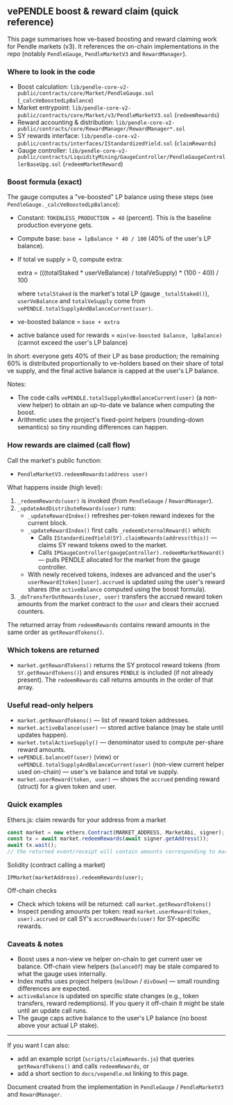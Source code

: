## vePENDLE boost & reward claim (quick reference)

This page summarises how ve-based boosting and reward claiming work for Pendle markets (v3). It references the on-chain implementations in the repo (notably `PendleGauge`, `PendleMarketV3` and `RewardManager`).

### Where to look in the code
- Boost calculation: `lib/pendle-core-v2-public/contracts/core/Market/PendleGauge.sol` (`_calcVeBoostedLpBalance`)
- Market entrypoint: `lib/pendle-core-v2-public/contracts/core/Market/v3/PendleMarketV3.sol` (`redeemRewards`)
- Reward accounting & distribution: `lib/pendle-core-v2-public/contracts/core/RewardManager/RewardManager*.sol`
- SY rewards interface: `lib/pendle-core-v2-public/contracts/interfaces/IStandardizedYield.sol` (`claimRewards`)
- Gauge controller: `lib/pendle-core-v2-public/contracts/LiquidityMining/GaugeController/PendleGaugeControllerBaseUpg.sol` (`redeemMarketReward`)

### Boost formula (exact)
The gauge computes a "ve-boosted" LP balance using these steps (see `PendleGauge._calcVeBoostedLpBalance`):

- Constant: `TOKENLESS_PRODUCTION = 40` (percent). This is the baseline production everyone gets.
- Compute base: `base = lpBalance * 40 / 100` (40% of the user's LP balance).
- If total ve supply > 0, compute extra:

  extra = (((totalStaked * userVeBalance) / totalVeSupply) * (100 - 40)) / 100

  where `totalStaked` is the market's total LP (gauge `_totalStaked()`), `userVeBalance` and `totalVeSupply` come from `vePENDLE.totalSupplyAndBalanceCurrent(user)`.

- ve-boosted balance = `base + extra`
- active balance used for rewards = `min(ve-boosted balance, lpBalance)` (cannot exceed the user's LP balance)

In short: everyone gets 40% of their LP as base production; the remaining 60% is distributed proportionally to ve-holders based on their share of total ve supply, and the final active balance is capped at the user's LP balance.

Notes:
- The code calls `vePENDLE.totalSupplyAndBalanceCurrent(user)` (a non-view helper) to obtain an up-to-date ve balance when computing the boost.
- Arithmetic uses the project's fixed-point helpers (rounding-down semantics) so tiny rounding differences can happen.

### How rewards are claimed (call flow)
Call the market's public function:

- `PendleMarketV3.redeemRewards(address user)`

What happens inside (high level):

1. `_redeemRewards(user)` is invoked (from `PendleGauge` / `RewardManager`).
2. `_updateAndDistributeRewards(user)` runs:
   - `_updateRewardIndex()` refreshes per-token reward indexes for the current block.
   - `_updateRewardIndex()` first calls `_redeemExternalReward()` which:
       - Calls `IStandardizedYield(SY).claimRewards(address(this))` — claims SY reward tokens owed to the market.
       - Calls `IPGaugeController(gaugeController).redeemMarketReward()` — pulls PENDLE allocated for the market from the gauge controller.
   - With newly received tokens, indexes are advanced and the user's `userReward[token][user].accrued` is updated using the user's reward shares (the `activeBalance` computed using the boost formula).
3. `_doTransferOutRewards(user, user)` transfers the accrued reward token amounts from the market contract to the `user` and clears their accrued counters.

The returned array from `redeemRewards` contains reward amounts in the same order as `getRewardTokens()`.

### Which tokens are returned
- `market.getRewardTokens()` returns the SY protocol reward tokens (from `SY.getRewardTokens()`) and ensures `PENDLE` is included (if not already present). The `redeemRewards` call returns amounts in the order of that array.

### Useful read-only helpers
- `market.getRewardTokens()` — list of reward token addresses.
- `market.activeBalance(user)` — stored active balance (may be stale until updates happen).
- `market.totalActiveSupply()` — denominator used to compute per-share reward amounts.
- `vePENDLE.balanceOf(user)` (view) or `vePENDLE.totalSupplyAndBalanceCurrent(user)` (non-view current helper used on-chain) — user's ve balance and total ve supply.
- `market.userReward(token, user)` — shows the `accrued` pending reward (struct) for a given token and user.

### Quick examples

Ethers.js: claim rewards for your address from a market

```js
const market = new ethers.Contract(MARKET_ADDRESS, MarketAbi, signer);
const tx = await market.redeemRewards(await signer.getAddress());
await tx.wait();
// the returned event/receipt will contain amounts corresponding to market.getRewardTokens()
```

Solidity (contract calling a market)

```solidity
IPMarket(marketAddress).redeemRewards(user);
```

Off-chain checks
- Check which tokens will be returned: call `market.getRewardTokens()`
- Inspect pending amounts per token: read `market.userReward(token, user).accrued` or call SY's `accruedRewards(user)` for SY-specific rewards.

### Caveats & notes
- Boost uses a non-view ve helper on-chain to get current user ve balance. Off-chain view helpers (`balanceOf`) may be stale compared to what the gauge uses internally.
- Index maths uses project helpers (`mulDown` / `divDown`) — small rounding differences are expected.
- `activeBalance` is updated on specific state changes (e.g., token transfers, reward redemptions). If you query it off-chain it might be stale until an update call runs.
- The gauge caps active balance to the user's LP balance (no boost above your actual LP stake).

---

If you want I can also:
- add an example script (`scripts/claimRewards.js`) that queries `getRewardTokens()` and calls `redeemRewards`, or
- add a short section to `docs/vependle.md` linking to this page.

Document created from the implementation in `PendleGauge` / `PendleMarketV3` and `RewardManager`.
